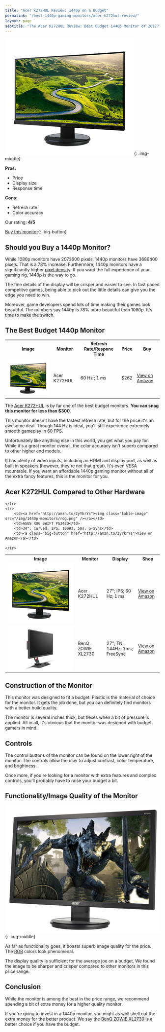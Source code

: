 ```yaml
---
title: "Acer K272HUL Review: 1440p on a Budget"
permalink: "/best-1440p-gaming-monitors/acer-k272hul-review/"
layout: page
seotitle: "The Acer K272HUL Review: Best Budget 1440p Monitor of 2017?"
---
```


![Acer K272HUL](/img/1440p-monitors/k272.png){: .img-middle}

**Pros:**

* Price 
* Display size 
* Response time 

**Cons:** 

* Refresh rate
* Color accuracy 

Our rating: **4/5**

[Buy this monitor](http://amzn.to/2zGjIYX){: .big-button}

## Should you Buy a 1440p Monitor? 

While 1080p monitors have 2073600 pixels, 1440p monitors have 3686400 pixels. That is a 78% increase. Furthermore, 1440p monitors have a significantly higher [pixel density](http://www.tested.com/tech/371-why-pixel-density-matters-more-than-just-screen-size-or-resolution/). If you want the full experience of your gaming rig, 1440p is the way to go. 

The fine details of the display will be crisper and easier to see. In fast paced competitve games, being able to pick out the little details can give you the edge you need to win. 

Moreover, game developers spend lots of time making their games look beautiful. The numbers say 1440p is 78% more beautiful than 1080p. It's time to make the switch.

## The Best Budget 1440p Monitor 
<table class="basic-table" align="center">
	<tr>
		<th>Image</th>
		<th>Monitor</th>
		<th>Refresh Rate/Respone Time</th>
		<th>Price</th>
		<th>Buy</th>
	</tr>
	<tr>
		<td><a href="http://amzn.to/2zGjIYX"><img class="table-image" src="/img/1440p-monitors/k272.png" /></a></td>
		<td>Acer K272HUL</td>
		<td>60 Hz ; 1 ms</td>
		<td>$262</td>
		<td><a class="big-button" href="http://amzn.to/2zGjIYX">View on Amazon</a></td>
	</tr>
</table>

The [Acer K272HUL](http://amzn.to/2zGjIYX) is by far one of the best budget monitors. **You can snag this monitor for less than $300.** 

This monitor doesn't have the fastest refresh rate, but for the price it's an awesome deal. Though 144 Hz is ideal, you'll still experience extremely smooth gameplay in 60 FPS. 

Unfortunately like anything else in this world, you get what you pay for. While it's a great monitor overall, the color accuracy isn't superb compared to other higher end models. 

It has plenty of video inputs, including an HDMI and display port, as well as built in speakers (however, they're not that great). It's even VESA mountable. If you want an affordable 1440p gaming monitor without all of the extra fancy features, this is the monitor for you. 

## Acer K272HUL Compared to Other Hardware

<table class="basic-table" align="center">
	<tr>
		<th>Image</th>
		<th>Monitor</th>
		<th>Display</th>
		<th>Shop</th>
	</tr>
	<tr>
		<td><a href="http://amzn.to/2zGjIYX"><img class="table-image" src="/img/1440p-monitors/k272.png" /></a></td>
		<td>Acer K272HUL</td>
		<td>27"; IPS; 60 Hz; 1 ms</td>
		<td><a class="big-button" href="http://amzn.to/2zGjIYX">View on Amazon</a></td>
	</tr>
	<tr>
		<td><a href="http://amzn.to/2AIpdqs"><img class="table-image" src="/img/1440p-monitors/zowie.png" /></a></td>
		<td>BenQ ZOWIE XL2730</td>
		<td>27"; TN; 144Hz; 1ms; FreeSync</td>
		<td><a class="big-button" href="http://amzn.to/2AIpdqs">View on Amazon</a></td>
		
	</tr>
	<tr>
		<td><a href="http://amzn.to/2yYkrYs"><img class="table-image" src="/img/1440p-monitors/rog.png" /></a></td>
		<td>ASUS ROG SWIFT PG348Q</td>
		<td>34"; Curved; IPS; 100Hz; 5ms; G-Sync</td>
		<td><a class="big-button" href="http://amzn.to/2yYkrYs">View on Amazon</a></td>
		
	</tr>	
</table>

## Construction of the Monitor

This monitor was designed to fit a budget. Plastic is the material of choice for the monitor. It gets the job done, but you can definitely find monitors with a better build quality. 

The monitor is several inches thick, but flexes when a bit of pressure is applied. All in all, it's obvious that the monitor was designed with budget gamers in mind. 

## Controls

The control buttons of the monitor can be found on the lower right of the monitor. The controls allow the user to adjust contrast, color temperature, and brightness. 

Once more, if you're looking for a monitor with extra features and complex controls, you'll probably have to raise your budget a bit. 

## Functionality/Image Quality of the Monitor 
![K272 side](/img/1440p-monitors/k272-side.jpg){: .img-middle}


As far as functionality goes, it boasts superb image quality for the price. The [RGB](https://en.wikipedia.org/wiki/RGB_color_model) colors look phenomenal. 

The display quality is sufficient for the average joe on a budget. We found the image to be sharper and crisper compared to other monitors in this price range. 

## Conclusion

While the monitor is among the best in the price range, we recommend spending a bit of extra money for a higher quality monitor. 

If you're going to invest in a 1440p monitor, you might as well shell out the extra money for the better product. We say the [BenQ ZOWIE XL2730](http://amzn.to/2AIpdqs) is a better choice if you have the budget. 